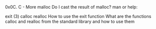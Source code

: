 0x0C. C - More malloc
Do I cast the result of malloc?
man or help:

exit (3)
calloc
realloc
How to use the exit function
What are the functions calloc and realloc from the standard library and how to use them

